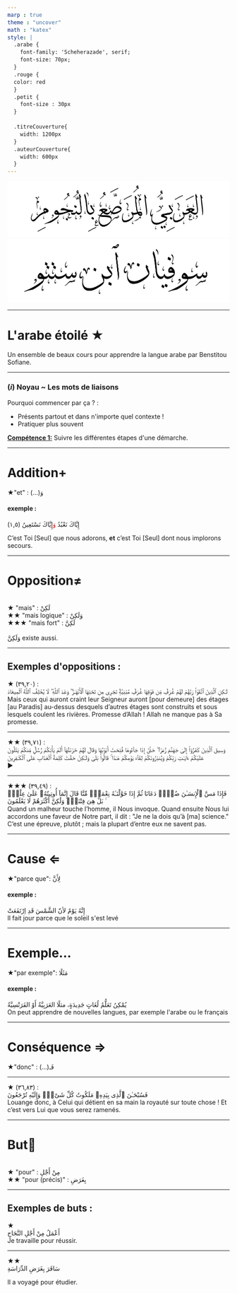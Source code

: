 ```yaml
---
marp : true
theme : "uncover"
math : "katex"
style: |
  .arabe {
    font-family: 'Scheherazade', serif;
    font-size: 70px;
  }
  .rouge {
  color: red
  }
  .petit {
    font-size : 30px
  }

  .titreCouverture{
    width: 1200px
  }
  .auteurCouverture{
    width: 600px
  }
---
```

<!-- backgroundColor : "white" -->
<img class="titreCouverture" src="couverture.png">
<img class="auteurCouverture" src="auteur.png" >


---
# L'arabe étoilé ★
Un ensemble de beaux cours pour apprendre la langue arabe par Benstitou Sofiane.

---
### $(i)$ Noyau ~ Les mots de liaisons
Pourquoi commencer par ça ? :
- Présents partout et dans n'importe quel contexte !
- Pratiquer plus souvent

**<u> Compétence 1:</u>** Suivre les différentes étapes d'une démarche.

---


# Addition+
<section class="arabe" font-size: 70px"> ★"et" : (...)وَ</section>

#### exemple :



<section class="arabe">
(١,٥) إِيَّاكَ نَعْبُدُ <span class="rouge" style="color : red">وَ</span>إِيَّاكَ نَسْتَعِينُ

</section>

C’est Toi [Seul] que nous adorons, **et** c’est Toi [Seul] dont nous implorons secours.

---
# Opposition≠
<br>
<section class="arabe" >★ "mais" : لَكِنْ</section>
<section class="arabe" >★★ "mais logique" : وَلَكِنْ </section>
<section class="arabe" >★★★ "mais fort" : لَكِنَّ </section>
<br><span class="arabe">وَلَكِنَّ</span> existe aussi.</section>

---
## Exemples d'oppositions :
<section class="arabe" >
★ (٣٩,٢٠) : <br>
<span class="rouge">لَـٰكِنِ</span> ٱلَّذِينَ ٱتَّقَوْا۟ رَبَّهُمْ لَهُمْ غُرَفٌۭ مِّن فَوْقِهَا غُرَفٌۭ مَّبْنِيَّةٌۭ تَجْرِى مِن تَحْتِهَا ٱلْأَنْهَـٰرُ ۖ وَعْدَ ٱللَّهِ ۖ لَا يُخْلِفُ ٱللَّهُ ٱلْمِيعَادَ
</section>



<div class="petit">
<span class="rouge">Mais</span> ceux qui auront craint leur Seigneur auront [pour demeure] des étages [au Paradis] au-dessus desquels d’autres étages sont construits et sous lesquels coulent les rivières. Promesse d’Allah ! Allah ne manque pas à Sa promesse.
<div>


---

<section class="arabe" >
★★ (٣٩,٧١) : <br>
 وَسِيقَ ٱلَّذِينَ كَفَرُوٓا۟ إِلَىٰ جَهَنَّمَ زُمَرًا ۖ حَتَّىٰٓ إِذَا جَآءُوهَا فُتِحَتْ أَبْوَٰبُهَا وَقَالَ لَهُمْ خَزَنَتُهَآ أَلَمْ يَأْتِكُمْ رُسُلٌۭ مِّنكُمْ يَتْلُونَ عَلَيْكُمْ ءَايَـٰتِ رَبِّكُمْ وَيُنذِرُونَكُمْ لِقَآءَ يَوْمِكُمْ هَـٰذَا ۚ قَالُوا۟ بَلَىٰ <span class="rouge">وَلَـٰكِنْ</span> حَقَّتْ كَلِمَةُ ٱلْعَذَابِ عَلَى ٱلْكَـٰفِرِينَ
</section>
▶


---
<section class="arabe" >
★★★ (٣٩,٤٩) :<br>
فَإِذَا مَسَّ ٱلْإِنسَـٰنَ ضُرٌّۭ دَعَانَا ثُمَّ إِذَا خَوَّلْنَـٰهُ نِعْمَةًۭ مِّنَّا قَالَ إِنَّمَآ أُوتِيتُهُۥ عَلَىٰ عِلْمٍۭ ۚ بَلْ هِىَ فِتْنَةٌۭ <span class="rouge">وَلَٰكِنَّ</span> أَكْثَرَهُمْ لَا يَعْلَمُونَ

</section>
<section class="petit">
Quand un malheur touche l’homme, il Nous invoque. Quand ensuite Nous lui accordons une faveur de Notre part, il dit : "Je ne la dois qu’à [ma] science." C’est une épreuve, plutôt ; mais la plupart d’entre eux ne savent pas.
</section>

---
# Cause $\Leftarrow$



<section class="arabe" font-size: 70px">★"parce que": لِأَنَّ</section>


#### exemple :
<section class="arabe">
إِنَّهُ يَوْمٌ لأنّ الشَّمْسَ قَدِ اِرْتَفَعَتْ
</section>
Il fait jour parce que le soleil s'est levé 

---
# Exemple...


<section class="arabe" font-size: 70px">★"par exemple": مَثَلًا</section>


#### exemple :
<section class="arabe">
يُمْكِنُ تَعَلُّمُ لُغَاتٍ جَدِيدَةٍ، مثلًا العَرَبِيَّةُ أَوْ الفَرَنْسِيَّةُ
</section>
On peut apprendre de nouvelles langues, par exemple l'arabe ou le français

---
# Conséquence $\Rightarrow$


<section class="arabe" font-size: 70px">★"donc" : (...)فَـ</section>

---
<section class="arabe" >
★ (٣٦,٨٣) : <br>
فَسُبْحَـٰنَ ٱلَّذِى بِيَدِهِۦ مَلَكُوتُ كُلِّ شَىْءٍۢ وَإِلَيْهِ تُرْجَعُونَ
</section>
Louange donc, à Celui qui détient en sa main la royauté sur toute chose ! Et c’est vers Lui que vous serez ramenés.

---
# But🎯
<br>
<!-- l'utiliser dans le cours sur les groupes -->
<!-- <section class="arabe" >★ "pour" : (...)لِـ</section> --> 
<section class="arabe" >★ "pour" : مِنْ أَجْلِ</section>
<section class="arabe" >★★ "pour (précis)" : بِغَرَضِ </section>

---
## Exemples de buts :
<!-- l'utiliser pour les groupes -->
<section class="arabe" >
★ <br>
أَعْمَلُ مِنْ أَجْلِ النَّجَاحِ
</section>


<div class="petit">
Je travaille pour réussir.
<div>


---
<section class="arabe" >
★★  <br>
سَافَرَ بِغَرَضِ الدِّرَاسَةِ
 </section>

Il a voyagé pour étudier.

